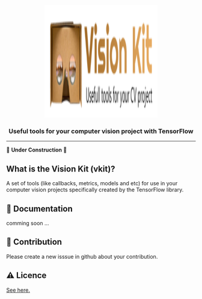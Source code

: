 <p align="center">
  <img  width="300" height="300" src="https://github.com/mehrdad-dev/vision-kit/blob/main/assets/vision-kit.png" alt="vision kit, mehrdad mohammadian,vkit" />
</p>

<h3 align="center" dir=rtl>
Useful tools for your computer vision project with TensorFlow
</h3>
 

---

🚧 **Under Construction** 🚧

## What is the Vision Kit (vkit)?
A set of tools (like callbacks, metrics, models and etc) for use in your computer vision projects specifically created by the TensorFlow library.


## 📒 Documentation
comming soon ...


## 🤝 Contribution 
Please create a new isssue in github about your contribution.

## ⚠️ Licence
[See here.]()





